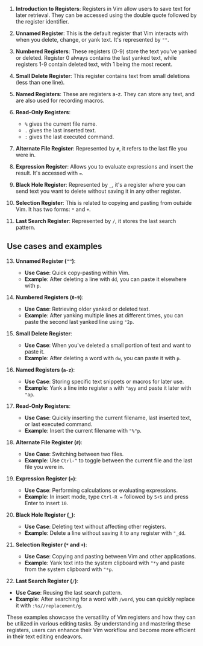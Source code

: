 1. **Introduction to Registers**: Registers in Vim allow users to save text for later retrieval. They can be accessed using the double quote followed by the register identifier.
    
2. **Unnamed Register**: This is the default register that Vim interacts with when you delete, change, or yank text. It's represented by `""`.
    
3. **Numbered Registers**: These registers (0-9) store the text you've yanked or deleted. Register 0 always contains the last yanked text, while registers 1-9 contain deleted text, with 1 being the most recent.
    
4. **Small Delete Register**: This register contains text from small deletions (less than one line).
    
5. **Named Registers**: These are registers a-z. They can store any text, and are also used for recording macros.
    
6. **Read-Only Registers**:
    
    - `%` gives the current file name.
    - `.` gives the last inserted text.
    - `:` gives the last executed command.
7. **Alternate File Register**: Represented by `#`, it refers to the last file you were in.
    
8. **Expression Register**: Allows you to evaluate expressions and insert the result. It's accessed with `=`.
    
9. **Black Hole Register**: Represented by `_`, it's a register where you can send text you want to delete without saving it in any other register.
    
10. **Selection Register**: This is related to copying and pasting from outside Vim. It has two forms: `*` and `+`.
    
11. **Last Search Register**: Represented by `/`, it stores the last search pattern.

## Use cases and examples
13. **Unnamed Register (`""`)**:
    
    - **Use Case**: Quick copy-pasting within Vim.
    - **Example**: After deleting a line with `dd`, you can paste it elsewhere with `p`.
2. **Numbered Registers (`0-9`)**:
    
    - **Use Case**: Retrieving older yanked or deleted text.
    - **Example**: After yanking multiple lines at different times, you can paste the second last yanked line using `"2p`.
3. **Small Delete Register**:
    
    - **Use Case**: When you've deleted a small portion of text and want to paste it.
    - **Example**: After deleting a word with `dw`, you can paste it with `p`.
4. **Named Registers (`a-z`)**:
    
    - **Use Case**: Storing specific text snippets or macros for later use.
    - **Example**: Yank a line into register `a` with `"ayy` and paste it later with `"ap`.
5. **Read-Only Registers**:
    
    - **Use Case**: Quickly inserting the current filename, last inserted text, or last executed command.
    - **Example**: Insert the current filename with `"%"p`.
6. **Alternate File Register (`#`)**:
    
    - **Use Case**: Switching between two files.
    - **Example**: Use `Ctrl-^` to toggle between the current file and the last file you were in.
7. **Expression Register (`=`)**:
    
    - **Use Case**: Performing calculations or evaluating expressions.
    - **Example**: In insert mode, type `Ctrl-R =` followed by `5+5` and press Enter to insert `10`.
8. **Black Hole Register (`_`)**:
    
    - **Use Case**: Deleting text without affecting other registers.
    - **Example**: Delete a line without saving it to any register with `"_dd`.
9. **Selection Register (`*` and `+`)**:
    
    - **Use Case**: Copying and pasting between Vim and other applications.
    - **Example**: Yank text into the system clipboard with `"*y` and paste from the system clipboard with `"*p`.
10. **Last Search Register (`/`)**:
    

- **Use Case**: Reusing the last search pattern.
- **Example**: After searching for a word with `/word`, you can quickly replace it with `:%s//replacement/g`.

These examples showcase the versatility of Vim registers and how they can be utilized in various editing tasks. By understanding and mastering these registers, users can enhance their Vim workflow and become more efficient in their text editing endeavors.